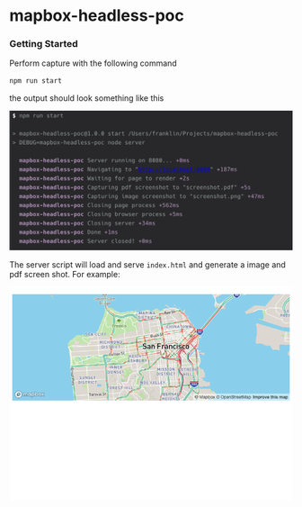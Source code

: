 mapbox-headless-poc
===================

### Getting Started

Perform capture with the following command

```sh
npm run start
```

the output should look something like this

<img src="https://github.com/ffffranklin/mapbox-headless-poc/raw/master/public/log.png" alt="log" width="660" />

The server script will load and serve `index.html` and generate a image and pdf screen shot. For example:

![screenshot](https://github.com/ffffranklin/mapbox-headless-poc/raw/master/screenshot.png)
